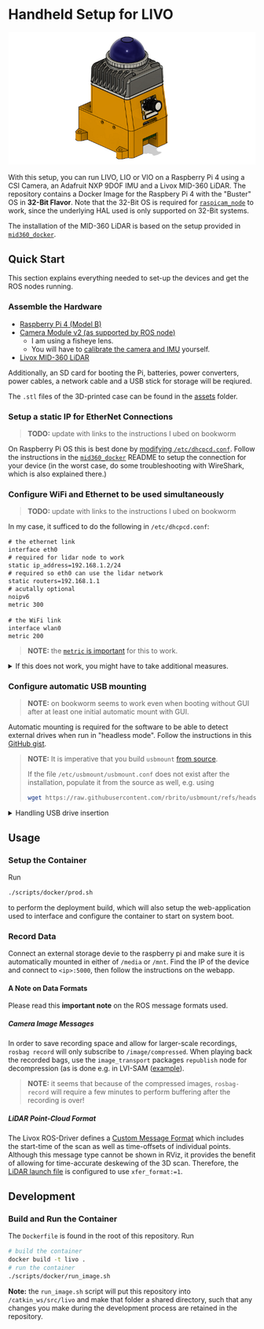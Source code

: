 # Handheld Setup for LIVO

![hardware](assets/case.png)

With this setup, you can run LIVO, LIO or VIO on a Raspberry Pi 4 using a CSI Camera, an Adafruit NXP 9DOF IMU and a Livox MID-360 LiDAR.
The repository contains a Docker Image for the Raspbery Pi 4 with the "Buster" OS in **32-Bit Flavor**.
Note that the 32-Bit OS is required for [`raspicam_node`](https://github.com/UbiquityRobotics/raspicam_node/tree/noetic-devel) to work,
since the underlying HAL used is only supported on 32-Bit systems.

The installation of the MID-360 LiDAR is based on the setup provided in [`mid360_docker`](https://github.com/RomanStadlhuber/mid360_docker/).

## Quick Start

This section explains everything needed to set-up the devices and get the ROS nodes running.

### Assemble the Hardware

- [Raspberry Pi 4 (Model B)](https://www.raspberrypi.com/products/raspberry-pi-4-model-b/)
- [Camera Module v2 (as supported by ROS node)](https://www.raspberrypi.com/products/camera-module-v2/)
  - I am using a fisheye lens.
  - You will have to [calibrate the camera and IMU](https://github.com/ethz-asl/kalibr/wiki/camera-imu-calibration) yourself.
- [Livox MID-360 LiDAR](https://www.livoxtech.com/mid-360)

Additionally, an SD card for booting the Pi, batteries, power converters, power cables, a network cable and a USB stick for storage will be reqiured.

The `.stl` files of the 3D-printed case can be found in the [assets](assets) folder.

### Setup a static IP for EtherNet Connections

> **TODO:** update with links to the instructions I ubed on bookworm

On Raspberry Pi OS this is best done by [modifying `/etc/dhcpcd.conf`](https://www.tomshardware.com/how-to/static-ip-raspberry-pi).
Follow the instructions in the [`mid360_docker`](https://github.com/RomanStadlhuber/mid360_docker/) README to setup the connection for your device (in the worst case, do some troubleshooting with WireShark, which is also explained there.)

### Configure WiFi and Ethernet to be used simultaneously

> **TODO:** update with links to the instructions I ubed on bookworm

In my case, it sufficed to do the following in `/etc/dhcpcd.conf`:

```
# the ethernet link
interface eth0
# required for lidar node to work
static ip_address=192.168.1.2/24
# required so eth0 can use the lidar network
static routers=192.168.1.1
# acutally optional
noipv6
metric 300

# the WiFi link
interface wlan0
metric 200
```

> **NOTE:** the [ `metric` is important](https://raspberrypi.stackexchange.com/a/87967) for this to work.

<details> <summary>If this does not work, you might have to take additional measures.</summary>

This stackexchange post is quite a nice representation as far as the setup goes: [Connect WiFi and Ethernet simultaneously](https://raspberrypi.stackexchange.com/questions/117346/connect-wifi-and-ethernet-simultaneously). Basically, it uses

- WiFi to connect to the same network
- Ethernet to access the hardware

</details>

### Configure automatic USB mounting

> **NOTE:** on bookworm seems to work even when booting without GUI after at least one initial automatic mount with GUI.

Automatic mounting is required for the software to be able to detect external drives when run in "headless mode".
Follow the instructions in this [GitHub gist](https://gist.github.com/michalpelka/82d44a21c29f34ee5320c349f8bbf683).

> **NOTE:** It is imperative that you build `usbmount` [from source](https://github.com/rbrito/usbmount).
>
> If the file `/etc/usbmount/usbmount.conf` does not exist after the installation, populate it from the source as well, e.g. using
>
> ```bash
> wget https://raw.githubusercontent.com/rbrito/usbmount/refs/heads/master/usbmount.conf -O /etc/usbmount/usbmount.conf
> ```

<details><summary>Handling USB drive insertion</summary>

Before running the commands that restart the `udevd` service, make sure that the USB drive

- is not plugged in at that time
- will not be auto-mounted by the filesystem (in case of GUI-OS)

> **NOTE:** auto-mounting from the GUI-filesystem and `usbmount` will clash with each other, especially with regards to drive permissions on boot, which is also when the docker container will be started and thus not be able to access the media.

Go to `File Manager > Edit > Preferences > Volume Management` and disable

- Mount mountable volumes automatically on program start-up
- Mount removable media automatically when they are inserted

After restarting the `udevd` service, you can now insert the drive and it should be auto-mounted to `/media/usb`.

</details>

## Usage

### Setup the Container

Run

```bash
./scripts/docker/prod.sh
```

to perform the deployment build, which will also setup the web-application used to interface and configure the container to start on system boot.

### Record Data

Connect an external storage devie to the raspberry pi and make sure it is automatically mounted in either of `/media` or `/mnt`.
Find the IP of the device and connect to `<ip>:5000`, then follow the instructions on the webapp.

#### A Note on Data Formats

Please read this **important note** on the ROS message formats used.

##### Camera Image Messages

In order to save recording space and allow for larger-scale recordings, `rosbag record` will only subscribe to `/image/compressed`.
When playing back the recorded bags, use the `image_transport` packages `republish` node for decompression (as is done e.g. in LVI-SAM ([example](https://github.com/TixiaoShan/LVI-SAM/blob/master/launch/include/module_sam.launch#L21)).

> **NOTE:** it seems that because of the compressed images, `rosbag-record` will require a few minutes to perform buffering after the recording is over!

##### LiDAR Point-Cloud Format

The Livox ROS-Driver defines a [Custom Message Format](3rd/livox_ros_driver2/msg/CustomMsg.msg) which includes the start-time of the scan as well as time-offsets of individual points.
Although this message type cannot be shown in RViz, it provides the benefit of allowing for time-accurate deskewing of the 3D scan.
Therefore, the [LiDAR launch file](livo_runner/launch/msg_mid360.launch) is configured to use `xfer_format:=1`.

## Development

### Build and Run the Container

The `Dockerfile` is found in the root of this repository. Run

```bash
# build the container
docker build -t livo .
# run the container
./scripts/docker/run_image.sh
```

**Note:** the `run_image.sh` script will put this repository into `/catkin_ws/src/livo` and make that folder a shared directory, such that any changes you make during the development process are retained in the repository.

